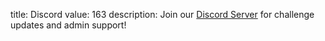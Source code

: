 title: Discord
value: 163
description: Join our [Discord Server](https://discord.gg/gdx42Df9fg) for challenge updates and admin support!